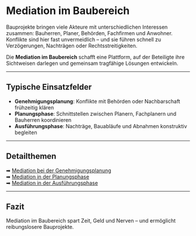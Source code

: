 # Mediation im Baubereich

Bauprojekte bringen viele Akteure mit unterschiedlichen Interessen zusammen: Bauherren, Planer, Behörden, Fachfirmen und Anwohner. Konflikte sind hier fast unvermeidlich – und sie führen schnell zu Verzögerungen, Nachträgen oder Rechtsstreitigkeiten.  

Die **Mediation im Baubereich** schafft eine Plattform, auf der Beteiligte ihre Sichtweisen darlegen und gemeinsam tragfähige Lösungen entwickeln.  

---

## Typische Einsatzfelder

- **Genehmigungsplanung**: Konflikte mit Behörden oder Nachbarschaft frühzeitig klären  
- **Planungsphase**: Schnittstellen zwischen Planern, Fachplanern und Bauherren koordinieren  
- **Ausführungsphase**: Nachträge, Bauabläufe und Abnahmen konstruktiv begleiten  

---

## Detailthemen

➡ [Mediation bei der Genehmigungsplanung](genehmigungsplanung.md)  
➡ [Mediation in der Planungsphase](planungsphase.md)  
➡ [Mediation in der Ausführungsphase](ausfuehrungsphase.md)  

---

## Fazit

Mediation im Baubereich spart Zeit, Geld und Nerven – und ermöglicht reibungslosere Bauprojekte.
